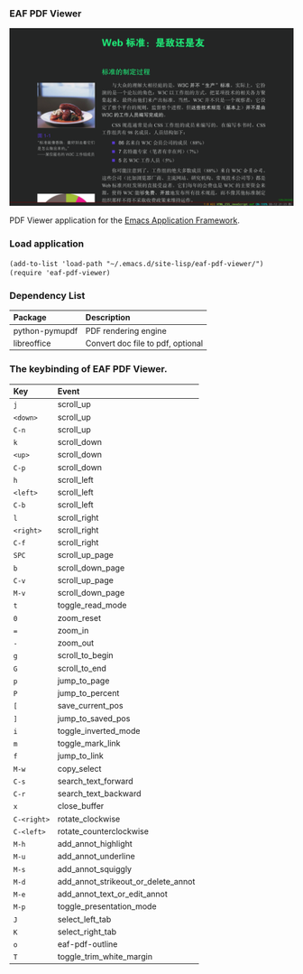 ### EAF PDF Viewer

<p align="center">
  <img width="800" src="./screenshot.png">
</p>

PDF Viewer application for the [Emacs Application Framework](https://github.com/emacs-eaf/emacs-application-framework).

### Load application

```Elisp
(add-to-list 'load-path "~/.emacs.d/site-lisp/eaf-pdf-viewer/")
(require 'eaf-pdf-viewer)
```

### Dependency List

| Package        | Description             |
| :--------      | :------                 |
| python-pymupdf | PDF rendering engine    |
| libreoffice    | Convert doc file to pdf, optional |

### The keybinding of EAF PDF Viewer.

| Key   | Event   |
| :---- | :------ |
| `j` | scroll_up |
| `<down>` | scroll_up |
| `C-n` | scroll_up |
| `k` | scroll_down |
| `<up>` | scroll_down |
| `C-p` | scroll_down |
| `h` | scroll_left |
| `<left>` | scroll_left |
| `C-b` | scroll_left |
| `l` | scroll_right |
| `<right>` | scroll_right |
| `C-f` | scroll_right |
| `SPC` | scroll_up_page |
| `b` | scroll_down_page |
| `C-v` | scroll_up_page |
| `M-v` | scroll_down_page |
| `t` | toggle_read_mode |
| `0` | zoom_reset |
| `=` | zoom_in |
| `-` | zoom_out |
| `g` | scroll_to_begin |
| `G` | scroll_to_end |
| `p` | jump_to_page |
| `P` | jump_to_percent |
| `[` | save_current_pos |
| `]` | jump_to_saved_pos |
| `i` | toggle_inverted_mode |
| `m` | toggle_mark_link |
| `f` | jump_to_link |
| `M-w` | copy_select |
| `C-s` | search_text_forward |
| `C-r` | search_text_backward |
| `x` | close_buffer |
| `C-<right>` | rotate_clockwise |
| `C-<left>` | rotate_counterclockwise |
| `M-h` | add_annot_highlight |
| `M-u` | add_annot_underline |
| `M-s` | add_annot_squiggly |
| `M-d` | add_annot_strikeout_or_delete_annot |
| `M-e` | add_annot_text_or_edit_annot |
| `M-p` | toggle_presentation_mode |
| `J` | select_left_tab |
| `K` | select_right_tab |
| `o` | eaf-pdf-outline |
| `T` | toggle_trim_white_margin |

